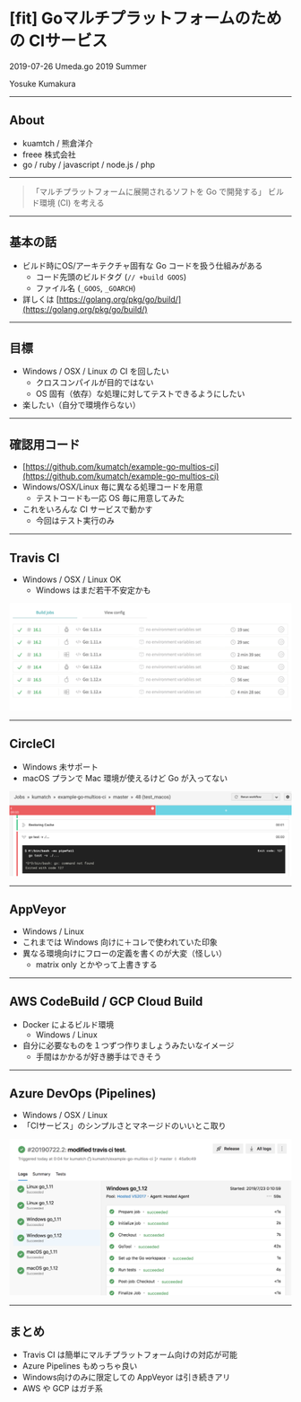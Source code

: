 # [fit] Goマルチプラットフォームのための CIサービス

2019-07-26 Umeda.go 2019 Summer

Yosuke Kumakura

---

## About

* kuamtch / 熊倉洋介
* freee 株式会社
* go / ruby / javascript / node.js / php

---

> 「マルチプラットフォームに展開されるソフトを Go で開発する」
> ビルド環境 (CI) を考える

---

## 基本の話

* ビルド時にOS/アーキテクチャ固有な Go コードを扱う仕組みがある
  * コード先頭のビルドタグ (`// +build GOOS`)
  * ファイル名 (`_GOOS`, `_GOARCH`)
* 詳しくは [https://golang.org/pkg/go/build/](https://golang.org/pkg/go/build/)

---

## 目標

* Windows / OSX / Linux の CI を回したい
  * クロスコンパイルが目的ではない
  * OS 固有（依存）な処理に対してテストできるようにしたい
* 楽したい（自分で環境作らない）

---

## 確認用コード

* [https://github.com/kumatch/example-go-multios-ci](https://github.com/kumatch/example-go-multios-ci)
* Windows/OSX/Linux 毎に異なる処理コードを用意
  * テストコードも一応 OS 毎に用意してみた
* これをいろんな CI サービスで動かす
  * 今回はテスト実行のみ

---

## Travis CI

* Windows / OSX / Linux OK
  * Windows はまだ若干不安定かも

![inline fill](travis-1.png)

---

## CircleCI

* Windows 未サポート
* macOS プランで Mac 環境が使えるけど Go が入ってない

![inline fill](circleci-1.png)

---

## AppVeyor

* Windows / Linux
* これまでは Windows 向けに＋コレで使われていた印象
* 異なる環境向けにフローの定義を書くのが大変（怪しい）
  * matrix only とかやって上書きする

---

## AWS CodeBuild / GCP Cloud Build

* Docker によるビルド環境
  * Windows / Linux
* 自分に必要なものを１つずつ作りましょうみたいなイメージ
  * 手間はかかるが好き勝手はできそう

---

## Azure DevOps (Pipelines)

* Windows / OSX / Linux
* 「CIサービス」のシンプルさとマネージドのいいとこ取り

![inline fill](azure-1.png)

---

## まとめ

* Travis CI は簡単にマルチプラットフォーム向けの対応が可能
* Azure Pipelines もめっちゃ良い
* Windows向けのみに限定しての AppVeyor は引き続きアリ
* AWS や GCP はガチ系
